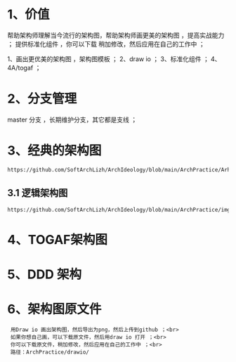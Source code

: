 # 1、价值
   
   帮助架构师理解当今流行的架构图，帮助架构师画更美的架构图 ，提高实战能力 ；
   提供标准化组件 ，你可以下载 稍加修改，然后应用在自己的工作中 ； 

1、画出更优美的架构图 ，架构图模板 ；
2、draw io ；
3、标准化组件  ；
4、4A/togaf ；




# 2、分支管理
  master 分支 ，长期维护分支，其它都是支线 ；

# 3、经典的架构图

    https://github.com/SoftArchLizh/ArchIdeology/blob/main/ArchPractice/ArhPic.md

## 3.1 逻辑架构图
    https://github.com/SoftArchLizh/ArchIdeology/blob/main/ArchPractice/img.png


# 4、TOGAF架构图



# 5、DDD 架构


# 6、架构图原文件 
     用Draw io 画出架构图，然后导出为png，然后上传到github ；<br>
     如果你想自己画，可以下载原文件，然后用draw io 打开 ；<br>
     你可以下载原文件，稍加修改，然后应用在自己的工作中 ；<br>
     路径：ArchPractice/drawio/